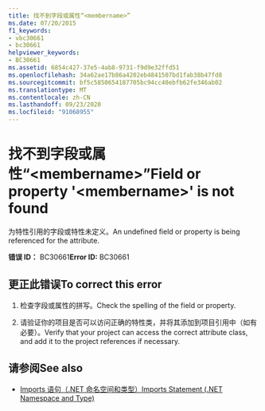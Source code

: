 ```yaml
---
title: 找不到字段或属性“<membername>”
ms.date: 07/20/2015
f1_keywords:
- vbc30661
- bc30661
helpviewer_keywords:
- BC30661
ms.assetid: 6854c427-37e5-4ab8-9731-f9d9e32ffd51
ms.openlocfilehash: 34a62ae17b86a4202eb4841507bd1fab38b47fd8
ms.sourcegitcommit: bf5c5850654187705bc94cc40ebfb62fe346ab02
ms.translationtype: MT
ms.contentlocale: zh-CN
ms.lasthandoff: 09/23/2020
ms.locfileid: "91068955"
---
```

# <a name="field-or-property-membername-is-not-found"></a><span data-ttu-id="98c40-102">找不到字段或属性“\<membername>”</span><span class="sxs-lookup"><span data-stu-id="98c40-102">Field or property '\<membername>' is not found</span></span>

<span data-ttu-id="98c40-103">为特性引用的字段或特性未定义。</span><span class="sxs-lookup"><span data-stu-id="98c40-103">An undefined field or property is being referenced for the attribute.</span></span>  
  
 <span data-ttu-id="98c40-104">**错误 ID：** BC30661</span><span class="sxs-lookup"><span data-stu-id="98c40-104">**Error ID:** BC30661</span></span>  
  
## <a name="to-correct-this-error"></a><span data-ttu-id="98c40-105">更正此错误</span><span class="sxs-lookup"><span data-stu-id="98c40-105">To correct this error</span></span>  
  
1. <span data-ttu-id="98c40-106">检查字段或属性的拼写。</span><span class="sxs-lookup"><span data-stu-id="98c40-106">Check the spelling of the field or property.</span></span>  
  
2. <span data-ttu-id="98c40-107">请验证你的项目是否可以访问正确的特性类，并将其添加到项目引用中（如有必要）。</span><span class="sxs-lookup"><span data-stu-id="98c40-107">Verify that your project can access the correct attribute class, and add it to the project references if necessary.</span></span>  
  
## <a name="see-also"></a><span data-ttu-id="98c40-108">请参阅</span><span class="sxs-lookup"><span data-stu-id="98c40-108">See also</span></span>

- [<span data-ttu-id="98c40-109">Imports 语句（.NET 命名空间和类型）</span><span class="sxs-lookup"><span data-stu-id="98c40-109">Imports Statement (.NET Namespace and Type)</span></span>](../language-reference/statements/imports-statement-net-namespace-and-type.md)
